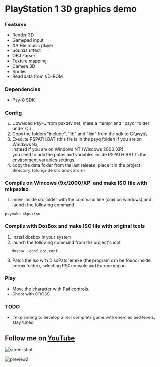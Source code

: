 # PlayStation 1 3D graphics demo

### Features

- Render 3D
- Gamepad input
- XA File music player
- Sounds Effect
- OBJ Parser
- Texture mapping
- Camera 3D
- Sprites
- Read data from CD-ROM

### Dependencies
- Psy-Q SDK

### Config
  1. Download Psy-Q from psxdev.net, make a "temp" and "psyq" folder under C:\ 
  2. Copy the folders "include", "lib" and "bin" from the sdk to C:\psyq\
  3. Execute PSPATH.BAT (this file is in the psyq folder) if you are on Windows 9x,  
     instead if you are on Windows NT (Windows 2000, XP),  
     you need to add the paths and variables inside PSPATH.BAT to the environment variables settings.
  4. copy the data folder from the last release, place it in the project directory (alongside src and cdrom)

### Compile on Windows (9x/2000/XP) and make ISO file with mkpsxiso
  1. move inside src folder with the command line (cmd on windows) and launch the following command
  ```console
  psymake mkpsxiso
  ```
### Compile with DosBox and make ISO file with original tools
  1. Install dosbox in your system
  2. launch the following command from the project's root 
  ```console
     dosbox -conf dos.conf
  ```
  3. Patch the iso with DiscPatcher.exe (the program can be found inside cdrom folder), selecting PSX console and Europe region

### Play 
  - Move the character with Pad controls.
  - Shoot with CROSS

### TODO
  - I'm planning to develop a real complete game with enemies and levels, stay tuned

## Follow me on [YouTube](https://www.youtube.com/@FabioPallini88) 

![screenshot](https://github.com/fabiopallini/ps1-graphics-demo/assets/8449266/b363f894-991f-4e55-8dfb-7dff9817c975)

![preview2](https://user-images.githubusercontent.com/8449266/84420744-c4da7600-ac1a-11ea-90af-86e16c00ec95.gif)
